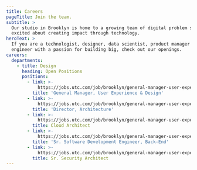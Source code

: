 ```yaml
---
title: Careers
pageTitle: Join the team.
subtitle: >
  Our studio in Brooklyn is home to a growing team of digital problem solvers
  excited about creating impact through technology.
heroText: >
  If you are a technologist, designer, data scientist, product manager or
  engineer with a passion for building big, check out our openings.
careers:
  departments:
    - title: Design
      heading: Open Positions
      positions:
        - link: >-
            https://jobs.utc.com/job/brooklyn/general-manager-user-experience-and-design/1566/4292593
          title: 'General Manager, User Experience & Design'
        - link: >-
            https://jobs.utc.com/job/brooklyn/general-manager-user-experience-and-design/1566/4292593
          title: 'Director, Architecture'
        - link: >-
            https://jobs.utc.com/job/brooklyn/general-manager-user-experience-and-design/1566/4292593
          title: Cloud Architect
        - link: >-
            https://jobs.utc.com/job/brooklyn/general-manager-user-experience-and-design/1566/4292593
          title: 'Sr. Software Development Engineer, Back-End'
        - link: >-
            https://jobs.utc.com/job/brooklyn/general-manager-user-experience-and-design/1566/4292593
          title: Sr. Security Architect
---
```

